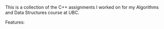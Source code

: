 This is a collection of the C++ assignments I worked on for my Algorithms and Data Structures course at UBC.

Features:

